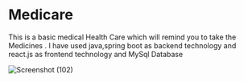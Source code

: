 # Medicare
 This is a basic medical Health Care which will remind you to take the Medicines .
 I have used java,spring boot as backend technology and react.js as frontend technology and MySql Database 
 
 ![Screenshot (102)](https://github.com/Abhijitpatil7/Medicare/assets/121028051/e5a35acb-d897-417e-83ea-9092b2e45533)
